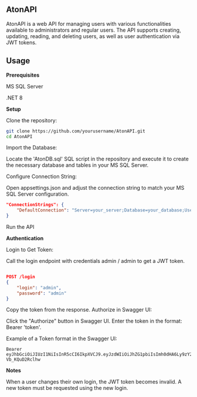 **AtonAPI**
---
AtonAPI is a web API for managing users with various functionalities available to administrators and regular users. The API supports creating, updating, reading, and deleting users, as well as user authentication via JWT tokens.

**Usage**
---
**Prerequisites**

MS SQL Server

.NET 8


**Setup**

Clone the repository:
```bash
git clone https://github.com/yourusername/AtonAPI.git
cd AtonAPI
```
Import the Database:

Locate the 'AtonDB.sql' SQL script in the repository and execute it to create the necessary database and tables in your MS SQL Server.


Configure Connection String:

Open appsettings.json and adjust the connection string to match your MS SQL Server configuration.
```json
"ConnectionStrings": {
    "DefaultConnection": "Server=your_server;Database=your_database;User Id=your_user;Password=your_password;"
}
```
Run the API

**Authentication**

Login to Get Token:

Call the login endpoint with credentials admin / admin to get a JWT token.

```json

POST /login
{
    "login": "admin",
    "password": "admin"
}
```
Copy the token from the response.
Authorize in Swagger UI:

Click the "Authorize" button in Swagger UI.
Enter the token in the format: Bearer 'token'.

Example of a Token format in the Swagger UI:
```Token
Bearer eyJhbGciOiJIUzI1NiIsInR5cCI6IkpXVCJ9.eyJzdWIiOiJhZG1pbiIsImh0dHA6Ly9zY2hlbWFzLm1pY3Jvc29mdC5jb20vd3MvMjAwOC8wNi9pZGVudGl0eS9jbGFpbXMvcm9sZSI6IkFkbWluIiwianRpIjoiMjFlMTk2Y2UtMTcxNy00MDVhLWExMWUtMjIzMjBjZTBhMjFhIiwiZXhwIjoxNzE3OTI0NTE5LCJpc3MiOiJodHRwczovL3RoYXRndXkuY29tIiwiYXVkIjoiaHR0cHM6Ly9sb2NhbGhvc3Q6NzAwOCJ9.qNo45gk9K68MFbEQnQ68ymyfEO_ux-Vb_KQuD2Rclhw
```

**Notes**

When a user changes their own login, the JWT token becomes invalid. A new token must be requested using the new login.
